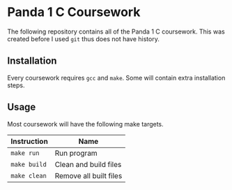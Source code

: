 # Panda 1 C Coursework

The following repository contains all of the Panda 1 C coursework. This was created before I used `git` thus does not have history. 

## Installation

Every coursework requires `gcc` and `make`. Some will contain extra installation steps.

## Usage

Most coursework will have the following make targets.

Instruction | Name 
----------- | -----
`make run` | Run program
`make build` | Clean and build files
`make clean` | Remove all built files
